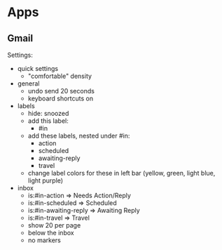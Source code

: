 # Apps

## Gmail

Settings:

* quick settings
    * "comfortable" density
* general
    * undo send 20 seconds
    * keyboard shortcuts on
* labels
    * hide: snoozed
    * add this label:
        * #in
    * add these labels, nested under #in:
        * action
        * scheduled
        * awaiting-reply
        * travel
    * change label colors for these in left bar (yellow, green, light blue, light purple)
* inbox
    * is:#in-action => Needs Action/Reply
    * is:#in-scheduled => Scheduled
    * is:#in-awaiting-reply => Awaiting Reply
    * is:#in-travel => Travel
    * show 20 per page
    * below the inbox
    * no markers
